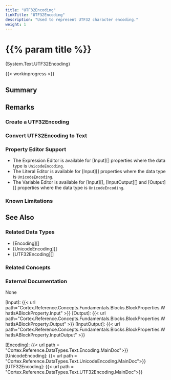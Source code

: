 ```yaml
---
title: "UTF32Encoding"
linkTitle: "UTF32Encoding"
description: "Used to represent UTF32 character encoding."
weight: 1
---
```


# {{% param title %}}

<p class="namespace">(System.Text.UTF32Encoding)</p>

{{< workinprogress >}}

## Summary

## Remarks

### Create a UTF32Encoding

### Convert UTF32Encoding to Text

### Property Editor Support

- The Expression Editor is available for [Input][] properties where the data type is `UnicodeEncoding`.
- The Literal Editor is available for [Input][] properties where the data type is `UnicodeEncoding`.
- The Variable Editor is available for [Input][], [InputOutput][] and [Output][] properties where the data type is `UnicodeEncoding`.

### Known Limitations

## See Also

### Related Data Types

- [Encoding][]
- [UnicodeEncoding][]
- [UTF32Encoding][]

### Related Concepts

### External Documentation

None

[Input]: {{< url path="Cortex.Reference.Concepts.Fundamentals.Blocks.BlockProperties.WhatIsABlockProperty.Input" >}}
[Output]: {{< url path="Cortex.Reference.Concepts.Fundamentals.Blocks.BlockProperties.WhatIsABlockProperty.Output" >}}
[InputOutput]: {{< url path="Cortex.Reference.Concepts.Fundamentals.Blocks.BlockProperties.WhatIsABlockProperty.InputOutput" >}}

[Encoding]: {{< url path = "Cortex.Reference.DataTypes.Text.Encoding.MainDoc">}}
[UnicodeEncoding]: {{< url path = "Cortex.Reference.DataTypes.Text.UnicodeEncoding.MainDoc">}}
[UTF32Encoding]: {{< url path = "Cortex.Reference.DataTypes.Text.UTF32Encoding.MainDoc">}}
